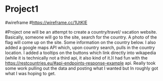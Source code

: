 # Project1
#wireframe
#https://wireframe.cc/1UtKIE

#Project one will be an attempt to create a country/travel/ vacation website. Basically, someone will go to the site, search for the country. A photo of the flag will come up on the site. Some information on the country below. I also added a google maps API which, upon country search, pulls in the country location. I added a tooltips on the buttons which link directly into wikapedia (while it is technically not a third api, it also kind of it.)I had fun with the https://restcountries.eu/#api-endpoints-response-example api. Really took some work pulling out the data and posting what I wanted but In roughly got what I was hoping to get. 